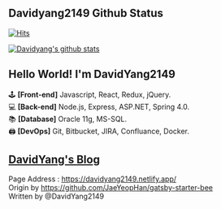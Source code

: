 ## Davidyang2149 Github Status

[![Hits](https://hits.seeyoufarm.com/api/count/incr/badge.svg?url=https%3A%2F%2Fgithub.com%2FDavidYang2149&count_bg=%2379C83D&title_bg=%23555555&title=hits&edge_flat=false)](https://hits.seeyoufarm.com)

[![Davidyang's github stats](https://github-readme-stats.vercel.app/api?username=davidyang2149&theme=buefy&show_icons=true)](https://github.com/DavidYang2149/github-readme-stats)

## Hello World! I'm DavidYang2149

🕹️ **[Front-end]** Javascript, React, Redux, jQuery.  
💻 **[Back-end]** Node.js, Express, ASP.NET, Spring 4.0.  
📚 **[Database]** Oracle 11g, MS-SQL.  
🖨️ **[DevOps]** Git, Bitbucket, JIRA, Confluance, Docker.

## [DavidYang's Blog](https://davidyang2149.dev)

Page Address : https://davidyang2149.netlify.app/  
Origin by https://github.com/JaeYeopHan/gatsby-starter-bee  
Written by @DavidYang2149
